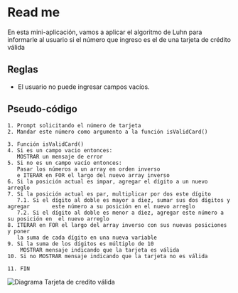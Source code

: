 
# Read me
En esta mini-aplicación, vamos a aplicar el algoritmo de Luhn para informarle al usuario si el número que ingreso es el de una tarjeta de crédito válida

## Reglas
* El usuario no puede ingresar campos vacíos.

## Pseudo-código
```
1. Prompt solicitando el número de tarjeta
2. Mandar este número como argumento a la función isValidCard()

3. Función isValidCard()
4. Si es un campo vacio entonces:
   MOSTRAR un mensaje de error
5. Si no es un campo vacío entonces:
   Pasar los números a un array en orden inverso
   e ITERAR en FOR el largo del nuevo array inverso
6. Si la posición actual es impar, agregar el dígito a un nuevo arreglo
7. Si la posición actual es par, multiplicar por dos este dígito
   7.1. Si el dígito al doble es mayor a diez, sumar sus dos dígitos y agregar       este número a su posición en el nuevo arreglo
   7.2. Si el dígito al doble es menor a diez, agregar este número a su posición en  el nuevo arreglo
8. ITERAR en FOR el largo del array inverso con sus nuevas posiciones y poner   
   la suma de cada dígito en una nueva variable
9. Si la suma de los dígitos es múltiplo de 10
    MOSTRAR mensaje indicando que la tarjeta es válida
10. Si no MOSTRAR mensaje indicando que la tarjeta no es válida
  	
11. FIN

````
![Diagrama Tarjeta de credito válida](./assets/images/DiagramaValidCard.jpg)